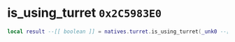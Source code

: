 # is_using_turret `0x2C5983E0`

```lua
local result --[[ boolean ]] = natives.turret.is_using_turret(_unk0 --[[ number ]])
```